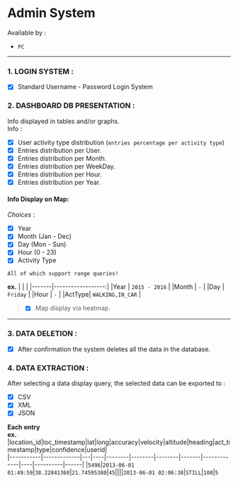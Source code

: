 # Admin System

Available by :
  
- `PC`
___
### 1. LOGIN SYSTEM :  
 - [x] Standard Username - Password Login System

### 2. DASHBOARD DB PRESENTATION :
  Info displayed in tables and/or graphs.  
  Info :  
  - [x] User activity type distribution (`entries percentage per activity type`)
  - [x] Entries distribution per User.
  - [x] Entries distribution per Month.
  - [x] Entries distribution per WeekDay.
  - [x] Entries distribution per Hour.
  - [x] Entries distribution per Year.
  
#### Info Display on Map: 
 *Choices* :  
  + [x] Year
  + [x] Month (Jan - Dec)
  + [x] Day (Mon - Sun)
  + [x] Hour (0 - 23)
  + [x] Activity Type  
 
  `All of which support range queries!`

**ex.**
|       |                   |
|-------|------------------:|
|Year   | `2015 - 2016`     |
|Month  | `-`               |
|Day    | `Friday`          |
|Hour   | `-`               |
|ActType| `WALKING,IN_CAR`  |

> - [x] Map display via heatmap.
---

### 3. DATA DELETION : 
- [x] After confirmation the system deletes all the data in the database.

### 4. DATA EXTRACTION :
  After selecting a data display query, the selected data can be exported to :  
  - [x] CSV 
  - [x] XML
  - [x] JSON

**Each entry**  
**ex.**
|location_id|loc_timestamp|lat|long|accuracy|velocity|altitude|heading|act_timestamp|type|confidence|userid|            
|-----------|-------------|---|----|--------|--------|--------|-------|-------------|----|----------|------|
|`5496`|`2013-06-01 01:49:59`|`38.22841360`|`21.74595380`|`45`||||`2013-06-01 02:06:38`|`STILL`|`100`|`5`